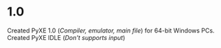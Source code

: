 # 1.0
Created PyXE 1.0 (_Compiler, emulator, main file_) for 64-bit Windows PCs.
Created PyXE IDLE (_Don't supports input_)
